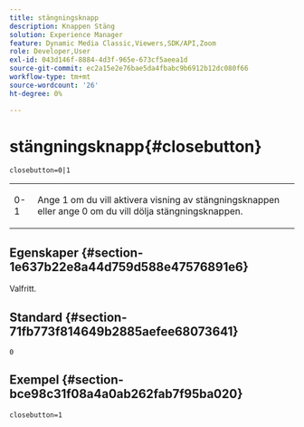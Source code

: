```yaml
---
title: stängningsknapp
description: Knappen Stäng
solution: Experience Manager
feature: Dynamic Media Classic,Viewers,SDK/API,Zoom
role: Developer,User
exl-id: 043d146f-8884-4d3f-965e-673cf5aeea1d
source-git-commit: ec2a15e2e76bae5da4fbabc9b6912b12dc080f66
workflow-type: tm+mt
source-wordcount: '26'
ht-degree: 0%

---
```


# stängningsknapp{#closebutton}

`closebutton=0|1`

<table id="table_9B98C97485DD4DEB8A6ECBCE8DF6B886"> 
 <tbody> 
  <tr> 
   <td colname="col1"> <p> <span class="codeph"> 0-1 </span> </p> </td> 
   <td colname="col2"> <p> Ange <span class="codeph"> 1</span> om du vill aktivera visning av stängningsknappen eller ange <span class="codeph"> 0</span> om du vill dölja stängningsknappen. </p> </td> 
  </tr> 
 </tbody> 
</table>

## Egenskaper {#section-1e637b22e8a44d759d588e47576891e6}

Valfritt.

## Standard {#section-71fb773f814649b2885aefee68073641}

`0`

## Exempel {#section-bce98c31f08a4a0ab262fab7f95ba020}

`closebutton=1`
